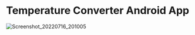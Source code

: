 # Temperature Converter Android App
![Screenshot_20220716_201005](https://user-images.githubusercontent.com/28781001/179375730-5f3eb7fb-85e7-4311-951f-404036ab26e5.png)
